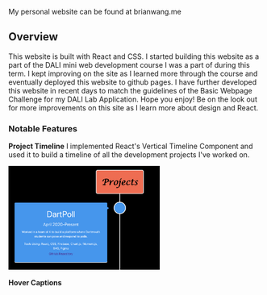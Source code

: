 My personal website can be found at brianwang.me

## Overview
This website is built with React and CSS. I started building this website as a part of the DALI mini web development course I was a part of during this term. I kept improving on the site as I learned more through the course and eventually deployed this website to github pages. I have further developed this website in recent days to match the guidelines of the Basic Webpage Challenge for my DALI Lab Application. Hope you enjoy! Be on the look out for more improvements on this site as I learn more about design and React.

### Notable Features

**Project Timeline**
I implemented React's Vertical Timeline Component and used it to build a timeline of all the development projects I've worked on. 

<img src = "Images/timelineDemo.png" width = "300">

**Hover Captions** 

